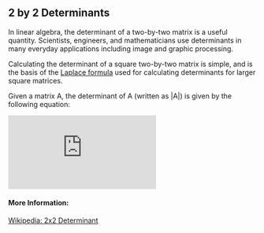 ## 2 by 2 Determinants


In linear algebra, the determinant of a two-by-two matrix is a useful quantity. Scientists, engineers, and mathematicians use determinants in many everyday applications including image and graphic processing. 

Calculating the determinant of a square two-by-two matrix is simple, and is the basis of the [Laplace formula](https://en.wikipedia.org/wiki/Laplace_expansion) used for calculating determinants for larger square matrices.

Given a matrix A, the determinant of A (written as |A|) is given by the following equation:

![img](http://www.sciweavers.org/tex2img.php?eq=A%3D%20%5Cbegin%7Bbmatrix%7Da%20%26%20b%20%5C%5Cc%20%26%20d%20%5Cend%7Bbmatrix%7D%20%20%5C%5C%0A%5C%5C%0A%7CA%7C%20%3D%20ad%20-%20bc&bc=White&fc=Black&im=jpg&fs=12&ff=arev&edit=0)

#### More Information:
[Wikipedia: 2x2 Determinant](https://en.wikipedia.org/wiki/Determinant#2_.C3.97_2_matrices)
